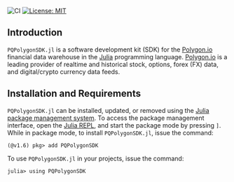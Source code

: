 ![CI](https://github.com/Paliquant/PQPolygonSDK.jl/workflows/CI/badge.svg)
[![License: MIT](https://img.shields.io/badge/License-MIT-yellow.svg)](https://opensource.org/licenses/MIT)

## Introduction
`PQPolygonSDK.jl` is a software development kit (SDK) for the [Polygon.io](https://polygon.io) financial data warehouse in the [Julia](https://julialang.org) programming language. [Polygon.io](https://polygon.io) is a leading provider of realtime and historical stock, options, forex (FX) data, and digital/crypto currency data feeds.

## Installation and Requirements
`PQPolygonSDK.jl` can be installed, updated, or removed using the [Julia package management system](https://docs.julialang.org/en/v1/stdlib/Pkg/). To access the package management interface, open the [Julia REPL](https://docs.julialang.org/en/v1/stdlib/REPL/), and start the package mode by pressing `]`.
While in package mode, to install `PQPolygonSDK.jl`, issue the command:

    (@v1.6) pkg> add PQPolygonSDK

To use `PQPolygonSDK.jl` in your projects, issue the command:

    julia> using PQPolygonSDK

